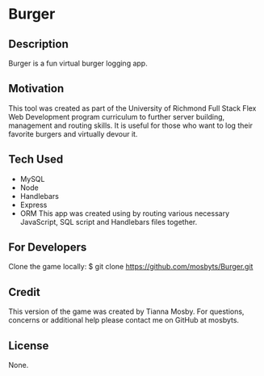 # Burger

## Description
Burger is a fun virtual burger logging app.

## Motivation
This tool was created as part of the University of Richmond Full Stack Flex Web Development program curriculum to further server building, management and routing skills. It is useful for those who want to log their favorite burgers and virtually devour it.

## Tech Used
- MySQL
- Node
- Handlebars
- Express
- ORM
This app was created using by routing various necessary JavaScript, SQL script and Handlebars files together.

## For Developers
Clone the game locally:
    $ git clone https://github.com/mosbyts/Burger.git

## Credit
This version of the game was created by Tianna Mosby. For questions, concerns or additional help please contact me on GitHub at mosbyts.

## License
None.